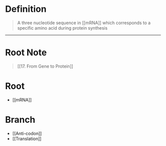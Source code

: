 # Definition
> A three nucleotide sequence in [[mRNA]] which corresponds to a specific amino acid during protein synthesis
***
# Root Note
> [[17. From Gene to Protein]]
# Root
- [[mRNA]]
# Branch
- [[Anti-codon]]
- [[Translation]]